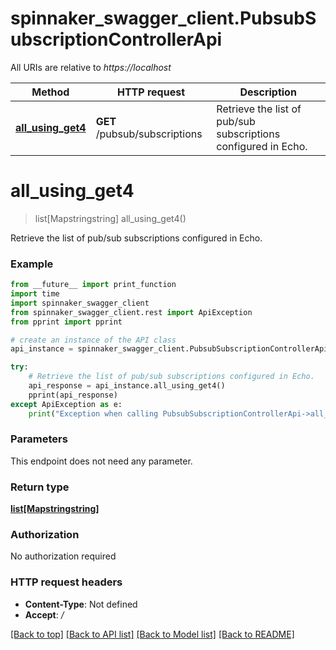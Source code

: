 # spinnaker_swagger_client.PubsubSubscriptionControllerApi

All URIs are relative to *https://localhost*

Method | HTTP request | Description
------------- | ------------- | -------------
[**all_using_get4**](PubsubSubscriptionControllerApi.md#all_using_get4) | **GET** /pubsub/subscriptions | Retrieve the list of pub/sub subscriptions configured in Echo.


# **all_using_get4**
> list[Mapstringstring] all_using_get4()

Retrieve the list of pub/sub subscriptions configured in Echo.

### Example
```python
from __future__ import print_function
import time
import spinnaker_swagger_client
from spinnaker_swagger_client.rest import ApiException
from pprint import pprint

# create an instance of the API class
api_instance = spinnaker_swagger_client.PubsubSubscriptionControllerApi()

try:
    # Retrieve the list of pub/sub subscriptions configured in Echo.
    api_response = api_instance.all_using_get4()
    pprint(api_response)
except ApiException as e:
    print("Exception when calling PubsubSubscriptionControllerApi->all_using_get4: %s\n" % e)
```

### Parameters
This endpoint does not need any parameter.

### Return type

[**list[Mapstringstring]**](Mapstringstring.md)

### Authorization

No authorization required

### HTTP request headers

 - **Content-Type**: Not defined
 - **Accept**: */*

[[Back to top]](#) [[Back to API list]](../README.md#documentation-for-api-endpoints) [[Back to Model list]](../README.md#documentation-for-models) [[Back to README]](../README.md)

